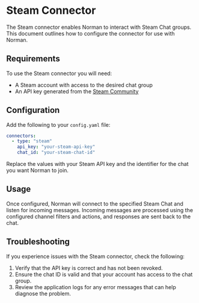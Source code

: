 # Steam Connector

The Steam connector enables Norman to interact with Steam Chat groups. This document outlines how to configure the connector for use with Norman.

## Requirements

To use the Steam connector you will need:

- A Steam account with access to the desired chat group
- An API key generated from the [Steam Community](https://steamcommunity.com/dev/apikey)

## Configuration

Add the following to your `config.yaml` file:

```yaml
connectors:
  - type: "steam"
    api_key: "your-steam-api-key"
    chat_id: "your-steam-chat-id"
```

Replace the values with your Steam API key and the identifier for the chat you want Norman to join.

## Usage

Once configured, Norman will connect to the specified Steam Chat and listen for incoming messages. Incoming messages are processed using the configured channel filters and actions, and responses are sent back to the chat.

## Troubleshooting

If you experience issues with the Steam connector, check the following:

1. Verify that the API key is correct and has not been revoked.
2. Ensure the chat ID is valid and that your account has access to the chat group.
3. Review the application logs for any error messages that can help diagnose the problem.
